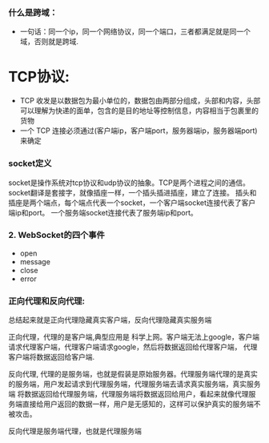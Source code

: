 ### 什么是跨域：
* 一句话：同一个ip，同一个网络协议，同一个端口，三者都满足就是同一个域，否则就是跨域.  

# TCP协议:
* TCP 收发是以数据包为最小单位的，数据包由两部分组成，头部和内容，头部可以理解为快递的面单，包含的是目的地址等控制信息，内容相当于包裹里的货物
* 一个 TCP 连接必须通过(客户端ip，客户端port，服务器端ip，服务器端port)来确定

### socket定义
socket是操作系统对tcp协议和udp协议的抽象。TCP是两个进程之间的通信。socket翻译是套接字，就像插座一样，一个插头插进插座，建立了连接。
插头和插座是两个端点，每个端点代表一个socket，一个客户端socket连接代表了客户端ip和port。
一个服务端socket连接代表了服务端ip和port。

### 2. WebSocket的四个事件
* open
* message
* close
* error

### 正向代理和反向代理:
总结起来就是正向代理隐藏真实客户端，反向代理隐藏真实服务端  

正向代理，代理的是客户端,典型应用是 科学上网。客户端无法上google，客户端请求代理客户端，代理客户端请求google，然后将数据返回给代理客户端，
代理客户端将数据返回给客户端.  

反向代理, 代理的是服务端，也就是假装是原始服务器。代理服务端代理的是真实的服务端，用户发起请求到代理服务端，代理服务端去请求真实服务端，真实服务端
将数据返回给代理服务端，代理服务端将数据返回给用户，看起来就像代理服务端直接给用户返回的数据一样，用户是无感知的，这样可以保护真实的服务端不被攻击。  

反向代理是服务端代理，也就是代理服务端

